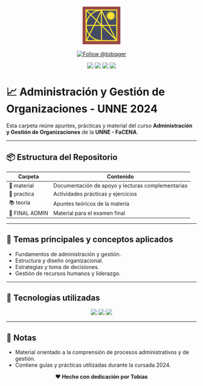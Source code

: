 <p align="center">
  <img src="https://raw.githubusercontent.com/tobiager/UNNE-LSI/main/assets/facena.png" alt="Logo de FaCENA" width="100">
</p>

<p align="center">
  <a href="https://github.com/tobiager">
    <img src="https://img.shields.io/github/followers/tobiager?label=Follow%20@tobiager&style=social" alt="Follow @tobiager" />
  </a>
</p>

<p align="center">
  <img src="https://img.shields.io/badge/Excel-217346?style=for-the-badge&logo=microsoft-excel&logoColor=white"/>
  <img src="https://img.shields.io/badge/UNNE-Administraci%C3%B3n-blue?style=for-the-badge"/>
  <img src="https://img.shields.io/badge/Estado-En%20progreso-orange?style=for-the-badge"/>
  <img src="https://img.shields.io/badge/Cursada-2024-blue?style=for-the-badge"/>
</p>

# 📈 Administración y Gestión de Organizaciones - UNNE 2024

Esta carpeta reúne apuntes, prácticas y material del curso **Administración y Gestión de Organizaciones** de la **UNNE - FaCENA**.

---

## 📦 Estructura del Repositorio

| Carpeta | Contenido |
| ------- | --------- |
| 📎 material | Documentación de apoyo y lecturas complementarias |
| 📝 practica | Actividades prácticas y ejercicios |
| 📚 teoria | Apuntes teóricos de la materia |
| 🏁 FINAL ADMIN | Material para el examen final |

---

## 🚀 Temas principales y conceptos aplicados

- Fundamentos de administración y gestión.
- Estructura y diseño organizacional.
- Estrategias y toma de decisiones.
- Gestión de recursos humanos y liderazgo.

---

## 🧠 Tecnologías utilizadas

<p align="center">
  <img src="https://img.shields.io/badge/Excel-217346?style=for-the-badge&logo=microsoft-excel&logoColor=white"/>
  <img src="https://img.shields.io/badge/Git-181717?style=for-the-badge&logo=git&logoColor=white"/>
  <img src="https://img.shields.io/badge/Markdown-000000?style=for-the-badge&logo=markdown&logoColor=white"/>
</p>

---

## 📌 Notas

- Material orientado a la comprensión de procesos administrativos y de gestión.
- Contiene guías y prácticas utilizadas durante la cursada 2024.

<p align="center"><b>❤️ Hecho con dedicación por Tobias</b></p>

